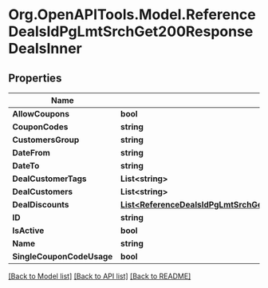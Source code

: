 # Org.OpenAPITools.Model.ReferenceDealsIdPgLmtSrchGet200ResponseDealsInner

## Properties

Name | Type | Description | Notes
------------ | ------------- | ------------- | -------------
**AllowCoupons** | **bool** |  | [optional] 
**CouponCodes** | **string** |  | [optional] 
**CustomersGroup** | **string** |  | [optional] 
**DateFrom** | **string** |  | [optional] 
**DateTo** | **string** |  | [optional] 
**DealCustomerTags** | **List&lt;string&gt;** |  | [optional] 
**DealCustomers** | **List&lt;string&gt;** |  | [optional] 
**DealDiscounts** | [**List&lt;ReferenceDealsIdPgLmtSrchGet200ResponseDealsInnerDealDiscountsInner&gt;**](ReferenceDealsIdPgLmtSrchGet200ResponseDealsInnerDealDiscountsInner.md) |  | [optional] 
**ID** | **string** |  | [optional] 
**IsActive** | **bool** |  | [optional] 
**Name** | **string** |  | [optional] 
**SingleCouponCodeUsage** | **bool** |  | [optional] 

[[Back to Model list]](../README.md#documentation-for-models) [[Back to API list]](../README.md#documentation-for-api-endpoints) [[Back to README]](../README.md)

